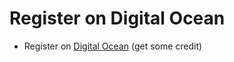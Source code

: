 # Register on Digital Ocean



* Register on [Digital Ocean](https://www.digitalocean.com/?refcode=0d4cc75b3a74) (get some credit)
